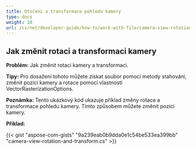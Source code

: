 ```yaml
---
title: Otočení a transformace pohledu kamery
type: docs
weight: 10
url: /cs/net/developer-guide/how-to/work-with-file/camera-view-rotation-and-transform/
---
```


## **Jak změnit rotaci a transformaci kamery**

**Problém:** Jak změnit rotaci kamery a transformaci.

**Tipy:** Pro dosažení tohoto můžete získat soubor pomocí metody stahování, změnit pozici kamery a rotace pomocí vlastnosti VectorRasterizationOptions.

**Poznámka:** Tento ukázkový kód ukazuje příklad změny rotace a transformace pohledu kamery. Tímto způsobem můžete změnit pozici kamery.

**Příklad:**

{{< gist "aspose-com-gists" "9a239eab0b9dda0e1c54be533ea399bb" "camera-view-rotation-and-transform.cs" >}}
